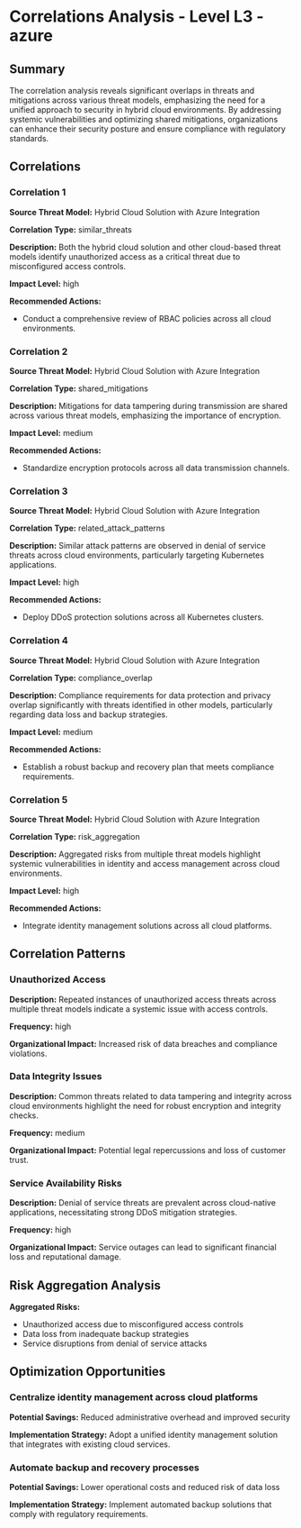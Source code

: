 # Correlations Analysis - Level L3 - azure

## Summary

The correlation analysis reveals significant overlaps in threats and mitigations across various threat models, emphasizing the need for a unified approach to security in hybrid cloud environments. By addressing systemic vulnerabilities and optimizing shared mitigations, organizations can enhance their security posture and ensure compliance with regulatory standards.

## Correlations

### Correlation 1

**Source Threat Model:** Hybrid Cloud Solution with Azure Integration

**Correlation Type:** similar_threats

**Description:** Both the hybrid cloud solution and other cloud-based threat models identify unauthorized access as a critical threat due to misconfigured access controls.

**Impact Level:** high

**Recommended Actions:**
- Conduct a comprehensive review of RBAC policies across all cloud environments.

### Correlation 2

**Source Threat Model:** Hybrid Cloud Solution with Azure Integration

**Correlation Type:** shared_mitigations

**Description:** Mitigations for data tampering during transmission are shared across various threat models, emphasizing the importance of encryption.

**Impact Level:** medium

**Recommended Actions:**
- Standardize encryption protocols across all data transmission channels.

### Correlation 3

**Source Threat Model:** Hybrid Cloud Solution with Azure Integration

**Correlation Type:** related_attack_patterns

**Description:** Similar attack patterns are observed in denial of service threats across cloud environments, particularly targeting Kubernetes applications.

**Impact Level:** high

**Recommended Actions:**
- Deploy DDoS protection solutions across all Kubernetes clusters.

### Correlation 4

**Source Threat Model:** Hybrid Cloud Solution with Azure Integration

**Correlation Type:** compliance_overlap

**Description:** Compliance requirements for data protection and privacy overlap significantly with threats identified in other models, particularly regarding data loss and backup strategies.

**Impact Level:** medium

**Recommended Actions:**
- Establish a robust backup and recovery plan that meets compliance requirements.

### Correlation 5

**Source Threat Model:** Hybrid Cloud Solution with Azure Integration

**Correlation Type:** risk_aggregation

**Description:** Aggregated risks from multiple threat models highlight systemic vulnerabilities in identity and access management across cloud environments.

**Impact Level:** high

**Recommended Actions:**
- Integrate identity management solutions across all cloud platforms.

## Correlation Patterns

### Unauthorized Access

**Description:** Repeated instances of unauthorized access threats across multiple threat models indicate a systemic issue with access controls.

**Frequency:** high

**Organizational Impact:** Increased risk of data breaches and compliance violations.

### Data Integrity Issues

**Description:** Common threats related to data tampering and integrity across cloud environments highlight the need for robust encryption and integrity checks.

**Frequency:** medium

**Organizational Impact:** Potential legal repercussions and loss of customer trust.

### Service Availability Risks

**Description:** Denial of service threats are prevalent across cloud-native applications, necessitating strong DDoS mitigation strategies.

**Frequency:** high

**Organizational Impact:** Service outages can lead to significant financial loss and reputational damage.

## Risk Aggregation Analysis

**Aggregated Risks:**
- Unauthorized access due to misconfigured access controls
- Data loss from inadequate backup strategies
- Service disruptions from denial of service attacks

## Optimization Opportunities

### Centralize identity management across cloud platforms

**Potential Savings:** Reduced administrative overhead and improved security

**Implementation Strategy:** Adopt a unified identity management solution that integrates with existing cloud services.

### Automate backup and recovery processes

**Potential Savings:** Lower operational costs and reduced risk of data loss

**Implementation Strategy:** Implement automated backup solutions that comply with regulatory requirements.

